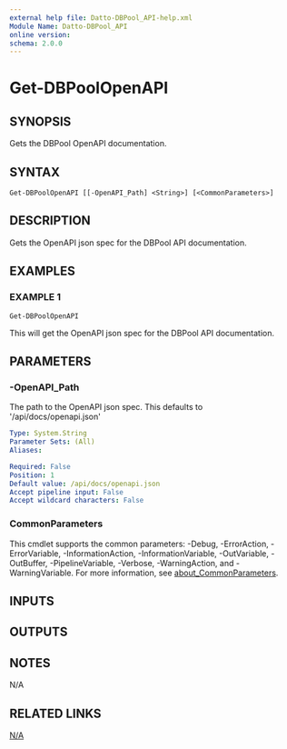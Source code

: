 ```yaml
---
external help file: Datto-DBPool_API-help.xml
Module Name: Datto-DBPool_API
online version:
schema: 2.0.0
---
```


# Get-DBPoolOpenAPI

## SYNOPSIS
Gets the DBPool OpenAPI documentation.

## SYNTAX

```
Get-DBPoolOpenAPI [[-OpenAPI_Path] <String>] [<CommonParameters>]
```

## DESCRIPTION
Gets the OpenAPI json spec for the DBPool API documentation.

## EXAMPLES

### EXAMPLE 1
```
Get-DBPoolOpenAPI
```

This will get the OpenAPI json spec for the DBPool API documentation.

## PARAMETERS

### -OpenAPI_Path
The path to the OpenAPI json spec.
This defaults to '/api/docs/openapi.json'

```yaml
Type: System.String
Parameter Sets: (All)
Aliases:

Required: False
Position: 1
Default value: /api/docs/openapi.json
Accept pipeline input: False
Accept wildcard characters: False
```

### CommonParameters
This cmdlet supports the common parameters: -Debug, -ErrorAction, -ErrorVariable, -InformationAction, -InformationVariable, -OutVariable, -OutBuffer, -PipelineVariable, -Verbose, -WarningAction, and -WarningVariable. For more information, see [about_CommonParameters](http://go.microsoft.com/fwlink/?LinkID=113216).

## INPUTS

## OUTPUTS

## NOTES
N/A

## RELATED LINKS

[N/A]()

